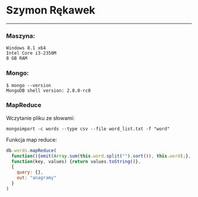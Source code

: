 # Szymon Rękawek
----
### Maszyna:
```
Windows 8.1 x64
Intel Core i3-2350M 
8 GB RAM
```

### Mongo:
```
$ mongo --version
MongoDB shell version: 2.8.0-rc0
```

### MapReduce

Wczytanie pliku ze słowami:
```
mongoimport -c words --type csv --file word_list.txt -f "word"
```

Funkcja map reduce:
```js
db.words.mapReduce(
  function(){emit(Array.sum(this.word.split("").sort()), this.word);},
  function(key, values) {return values.toString()},
  {
    query: {},
    out: "anagramy"
  }
)
```
